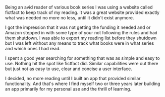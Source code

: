 
Being an avid reader of various book series I was using a website called fictfact to keep track of my reading.  It was a great website provided exactly what was needed no more no less, until it didn't exist anymore. 

I got the impression that it was not getting the funding it needed and or Amazon stepped in with some type of your not following the rules and had them shutdown.  I was able to export my reading list before they shutdown but I was left without any means to track what books were in what series and which ones I had read.

I spent a good year searching for something that was as simple and easy to use.  Nothing hit the spot like fictfact did.  Similar capabilities were out there but just not as easy to use, clear and concise a user interface.  

I decided, no more reading until I built an app that provided similar functionality.  And that's where I find myself two or three years later building an app primarily for my personal use and the thrill of learning.

<!--stackedit_data:
eyJoaXN0b3J5IjpbMTc3NzEwNzM3OSwtMTQxODkwMjMyMl19
-->